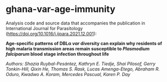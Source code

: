 # ghana-var-age-immunity
Analysis code and source data that accompanies the publication in International Journal for Parasitology (https://doi.org/10.1016/j.ijpara.2021.12.001):

**Age-specific patterns of DBLα _var_ diversity can explain why residents of high malaria transmission areas remain susceptible to _Plasmodium falciparum_ blood stage infection throughout life**

*Authors: Shazia Ruybal-Pesántez, Kathryn E. Tiedje, Shai Pilosof, Gerry Tonkin-Hill, Qixin He, Thomas S. Rask, Lucas Amenga-Etego, Abraham R. Oduro, Kwadwo A. Koram, Mercedes Pascual, Karen P. Day*
